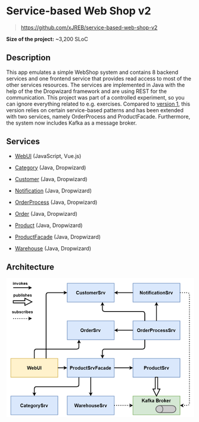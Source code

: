 # Service-based Web Shop v2

> <https://github.com/xJREB/service-based-web-shop-v2>

**Size of the project:** ~3,200 SLoC

## Description

This app emulates a simple WebShop system and contains 8 backend services and one frontend service that provides read access to most of the other services resources. The services are implemented in Java with the help of the the Dropwizard framework and are using REST for the communication. This project was part of a controlled experiment, so you can ignore everything related to e.g. exercises. Compared to [version 1](service-based-web-shop-v1), this version relies on certain service-based patterns and has been extended with two services, namely OrderProcess and ProductFacade. Furthermore, the system now includes Kafka as a message broker.

## Services
- [WebUI](https://github.com/xJREB/service-based-web-shop-v2/tree/master/src/WebUI) (JavaScript, Vue.js)

- [Category](https://github.com/xJREB/service-based-web-shop-v2/tree/master/src/CategorySrv) (Java, Dropwizard)

- [Customer](https://github.com/xJREB/service-based-web-shop-v2/tree/master/src/CategorySrv) (Java, Dropwizard)

- [Notification](https://github.com/xJREB/service-based-web-shop-v2/tree/master/src/NotificationSrv) (Java, Dropwizard)

- [OrderProcess](https://github.com/xJREB/service-based-web-shop-v2/tree/master/src/OrderProcessSrv) (Java, Dropwizard)

- [Order](https://github.com/xJREB/service-based-web-shop-v2/tree/master/src/OrderSrv) (Java, Dropwizard)

- [Product](https://github.com/xJREB/service-based-web-shop-v2/tree/master/src/ProductSrv) (Java, Dropwizard)

- [ProductFacade](https://github.com/xJREB/service-based-web-shop-v2/tree/master/src/ProductSrvFacade) (Java, Dropwizard)

- [Warehouse](https://github.com/xJREB/service-based-web-shop-v2/tree/master/src/ProductSrv) (Java, Dropwizard)

## Architecture
![](images/service-based-web-shop-v2-architecture.png)